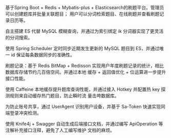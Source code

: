 基于Spring Boot + Redis + Mybatis-plus + Elasticsearch的刷题平台。管理员可以创建题库并批量关联题目；
用户可以分词检索题目、在线刷题并查看刷题记录日历等。

自主搭建 ES 代替 MySQL 模糊查询，并通过为索引绑定 ik 分词器实现了更灵活的分词搜索。

使用 Spring Scheduler 定时同步近期发生更新的 MySQL 题目到 ES，并通过唯一 id 保证每条数据同步的准确性。

刷题记录：基于 Redis BitMap + Redisson 实现用户年度刷题记录的统计，相比数据库存储节约几百倍空间。并通过本地
缓存 + 返回值优化 + 位运算进一步提升接口性能。

使用 Caffeine 本地缓存提升题库查询性能，并通过接入 Hotkey 并配置热 key 探测规则来自动缓存热门题目，防止瞬时流
量击垮数据库。

为防止账号共享，通过 UserAgent 识别用户设备，并基于 Sa-Token 快速实现同端登录冲突检测。

使用 Knife4j + Swagger 自动生成后端接口文档，并通过编写 ApiOperation 等注解补充接口注释，避免了人工编写维护
文档的麻烦。
